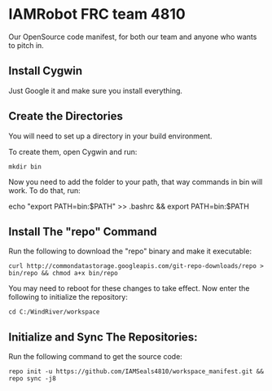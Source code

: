IAMRobot FRC team 4810
=======================
Our OpenSource code manifest, for both our team and anyone who wants to pitch in.

Install Cygwin
-------------------
Just Google it and make sure you install everything.

Create the Directories
----------------------

You will need to set up a directory in your build environment.

To create them, open Cygwin and run:

    mkdir bin
    
Now you need to add the folder to your path, that way commands in bin will work. To do that, run:

   echo "export PATH=bin:$PATH" >> .bashrc && export PATH=bin:$PATH


Install The "repo" Command
----------------------

Run the following to download the "repo" binary and make it executable:

    curl http://commondatastorage.googleapis.com/git-repo-downloads/repo > bin/repo && chmod a+x bin/repo

You may need to reboot for these changes to take effect. 
Now enter the following to initialize the repository:

    cd C:/WindRiver/workspace


Initialize and Sync The Repositories:
---------------

Run the following command to get the source code:

    repo init -u https://github.com/IAMSeals4810/workspace_manifest.git && repo sync -j8



